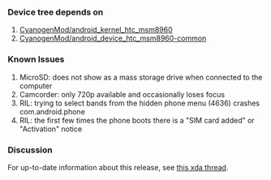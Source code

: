 ### Device tree depends on
1.  [CyanogenMod/android\_kernel\_htc\_msm8960](https://github.com/CyanogenMod/android_kernel_htc_msm8960/tree/cm-10.1)
2.  [CyanogenMod/android\_device\_htc\_msm8960\-common](https://github.com/CyanogenMod/android_device_htc_msm8960-common/tree/cm-10.1)

### Known Issues
1.  MicroSD: does not show as a mass storage drive when connected to the computer  
2.  Camcorder: only 720p available and occasionally loses focus  
3.  RIL: trying to select bands from the hidden phone menu (4636) crashes com.android.phone  
4.  RIL: the first few times the phone boots there is a "SIM card added" or "Activation" notice  

### Discussion
For up-to-date information about this release, see [this xda thread](http://forum.xda-developers.com/showthread.php?t=2121331).
